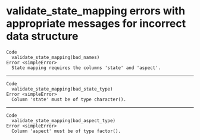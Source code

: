 # validate_state_mapping errors with appropriate messages for incorrect data structure

    Code
      validate_state_mapping(bad_names)
    Error <simpleError>
      State mapping requires the columns 'state' and 'aspect'.

---

    Code
      validate_state_mapping(bad_state_type)
    Error <simpleError>
      Column 'state' must be of type character().

---

    Code
      validate_state_mapping(bad_aspect_type)
    Error <simpleError>
      Column 'aspect' must be of type factor().

